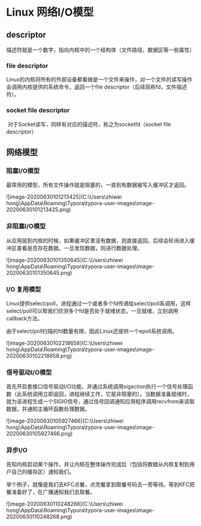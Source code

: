 # Linux 网络I/O模型

## descriptor

​		描述符就是一个数字，指向内核中的一个结构体（文件路径，数据区等一些属性）

###  file descriptor

​		Linux的内核将所有的外部设备都看做是一个文件来操作，对一个文件的读写操作会调用内核提供的系统命令，返回一个file descriptor（后续简称fd，文件描述符）。

### socket file descriptor

​		对于Socket读写，同样有对应的描述符，称之为socketfd（socket file descriptor）

## 网络模型

### 阻塞I/O模型

​		最常用的模型，所有文件操作就是阻塞的，一直到有数据被写入缓冲区才返回。

![image-20200630101213425](C:\Users\zhiwei hong\AppData\Roaming\Typora\typora-user-images\image-20200630101213425.png)

### 非阻塞I/O模型

​		从应用层到内核的时候，如果缓冲区里没有数据，则直接返回。后续会轮询进入缓冲区查看是否存在数据。一旦发现数据，则进行数据处理。

![image-20200630101350645](C:\Users\zhiwei hong\AppData\Roaming\Typora\typora-user-images\image-20200630101350645.png)

### I/O 复用模型

​		Linux提供select/poll，进程通过一个或者多个fd传递给select/poll系调用，这样select/poll可以帮我们侦测多个fd是否处于就绪状态，一旦就绪，立刻调用callback方法。

​		由于select/poll扫描的fd数量有限，因此Linux还提供一个epoll系统调用。

![image-20200630102218658](C:\Users\zhiwei hong\AppData\Roaming\Typora\typora-user-images\image-20200630102218658.png)

### 信号驱动I/O模型

​		首先开启套接口信号驱动I/O功能，并通过系统调用sigaction执行一个信号处理函数（此系统调用立即返回，进程继续工作，它是非阻塞的）。当数据准备就绪时，就为该进程生成一个SIGIO信号，通过信号回调通知应用程序调用recvfrom来读取数据，并通知主循环函数处理数据。

![image-20200630105927466](C:\Users\zhiwei hong\AppData\Roaming\Typora\typora-user-images\image-20200630105927466.png)

### 异步I/O

​		告知内核启动某个操作，并让内核在整体操作完成后（包括将数据从内核复制到用户自己的缓存区）通知我们。

​		举个例子，就像是我们去KFC点餐，点完餐拿到取餐号码去一旁等待。等到KFC把餐准备好了，在广播通知我们去取餐。

![image-20200630110248268](C:\Users\zhiwei hong\AppData\Roaming\Typora\typora-user-images\image-20200630110248268.png)

